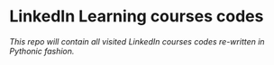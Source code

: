 # LinkedIn Learning courses codes

###### This repo will contain all visited LinkedIn courses codes re-written in Pythonic fashion.